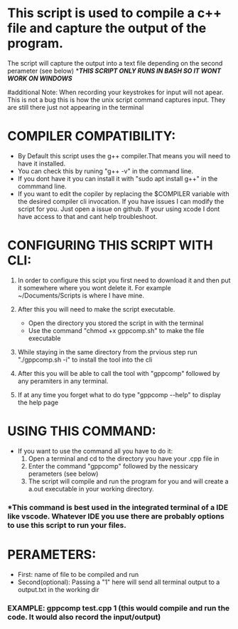 # This script is used to compile a c++ file and capture the output of the program.
The script will capture the output into a text file depending on the second perameter (see below) \***_THIS SCRIPT ONLY RUNS IN BASH SO IT WONT WORK ON WINDOWS_**

#additional Note: When recording your keystrokes for input will not apear. This is not a bug this is how the unix script command captures input. They are still there just not appearing in the terminal

# COMPILER COMPATIBILITY:
- By Default this script uses the g++ compiler.That means you will need to have it installed. 
- You can check this by runing "g++ -v" in the command line.
- If you dont have it you can install it with "sudo apt install g++" in the commmand line.
- If you want to edit the copiler by replacing the $COMPILER variable with the desired compiler cli invocation. If you have issues I can modify the script for you. Just open a issue on github. If your using xcode I dont have access to that and cant help troubleshoot. 

# CONFIGURING THIS SCRIPT WITH CLI:
1. In order to configure this scipt you first need to download it and then put it somewhere where you wont delete it. For example ~/Documents/Scripts is where I have mine. 

2. After this you will need to make the script executable.
    - Open the directory you stored the script in with the terminal
    - Use the command "chmod +x gppcomp.sh" to make the file executable

3. While staying in the same directory from the prvious step run "./gppcomp.sh -i" to install the tool into the cli

4. After this you will be able to call the tool with "gppcomp" followed by any peramiters in any terminal. 

5. If at any time you forget what to do type "gppcomp --help" to display the help page

# USING THIS COMMAND:
- If you want to use the command all you have to do it:
    1. Open a terminal and cd to the directory you have your .cpp file in
    2. Enter the command "gppcomp" followed by the nessicary perameters (see below)
    3. The script will compile and run the program for you and will create a a.out executable in your working directory. 

### *This command is best used in the integrated terminal of a IDE like vscode. Whatever IDE you use there are probably options to use this script to run your files.  

# PERAMETERS:
- First: name of file to be compiled and run
- Second(optional): Passing a "1" here will send all terminal output to a output.txt in the working dir

### EXAMPLE: gppcomp test.cpp 1 (this would compile and run the code. It would also record the input/output)
